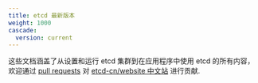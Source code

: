 ```yaml
---
title: etcd 最新版本
weight: 1000
cascade:
  version: current
---
```

这些文档涵盖了从设置和运行 etcd 集群到在应用程序中使用 etcd  的所有内容，欢迎通过 [pull requests](https://help.github.com/en/articles/about-pull-requests) 对 [etcd-cn/website 中文站](https://github.com/Demogorgon314/website) 进行贡献.
